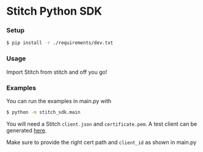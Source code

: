 # Stitch Python SDK
### Setup
```zsh
$ pip install -r ./requirements/dev.txt
```

### Usage
Import Stitch from stitch and off you go!

### Examples
You can run the examples in main.py with
```zsh
$ python -m stitch_sdk.main
```

You will need a Stitch `client.json` and `certificate.pem`.
A test client can be generated [here](https://stitch.money/get-access).

Make sure to provide the right cert path and `client_id` as shown
in main.py
